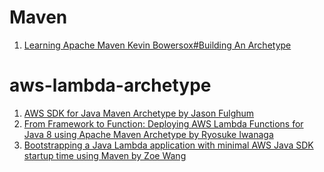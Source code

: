 
# Maven

1. [Learning Apache Maven Kevin Bowersox#Building An Archetype](Safari)

# aws-lambda-archetype

1. [AWS SDK for Java Maven Archetype by Jason Fulghum](https://aws.amazon.com/blogs/developer/aws-sdk-for-java-maven-archetype/)
1. [From Framework to Function: Deploying AWS Lambda Functions for Java 8 using Apache Maven Archetype by Ryosuke Iwanaga](https://aws.amazon.com/blogs/compute/from-framework-to-function-deploying-aws-lambda-functions-for-java-8-using-apache-maven-archetype/)
1. [Bootstrapping a Java Lambda application with minimal AWS Java SDK startup time using Maven by Zoe Wang ](https://aws.amazon.com/blogs/developer/bootstrapping-a-java-lambda-application-with-minimal-aws-java-sdk-startup-time-using-maven/)